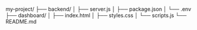 my-project/
├── backend/
│   ├── server.js
│   ├── package.json
│   └── .env
├── dashboard/
│   ├── index.html
│   ├── styles.css
│   └── scripts.js
└── README.md
